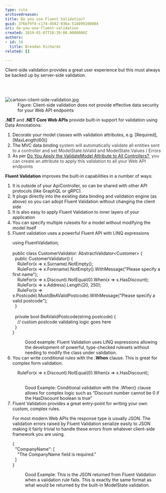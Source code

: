 ```yaml
---
type: rule
archivedreason: 
title: Do you use Fluent Validation?
guid: 376bf9f4-c174-4582-936a-518899200084
uri: do-you-use-fluent-validation
created: 2019-01-07T18:39:08.0000000Z
authors:
- id: 34
  title: Brendan Richards
related: []

---
```



<p class="ssw15-rteElement-P">​Client-side validation provides a great user experience but this must always be backed up by server-side validation. <br></p>
<br><excerpt class='endintro'></excerpt><br>
<dl class="image"><dt><img src="/PublishingImages/cartoon-client-side-validation.jpg" alt="cartoon-client-side-validation.jpg" /></dt><dd>Figure&#58; Client-side validation does not provide effective data security for your Web API endpoints</dd></dl><p>
   <b>.NET </b>and<b> .NET Core Web APIs</b> provide built-in support for validation using Data Annotations&#58;</p><ol><li>Decorate your model classes with validation attributes, e.g. [Required], [MaxLength(60)]<br></li><li>The MVC data binding<span style="color&#58;#444444;"> system will automatically validate all entities sent to a controller and set ModelState.IsValid and ModelState.Values / Errors</span><br></li><li>As per&#160;<a href="/_layouts/15/FIXUPREDIRECT.ASPX?WebId=3dfc0e07-e23a-4cbb-aac2-e778b71166a2&amp;TermSetId=07da3ddf-0924-4cd2-a6d4-a4809ae20160&amp;TermId=66e27ee9-7734-4cbd-8d40-ec6ff492fe59">Do You Apply the ValidateModel Attribute to All Controllers? </a> <span style="color&#58;#444444;">&#160;you can create an attribute to apply this validation to all your Web API endpoints</span><br></li></ol><p class="ssw15-rteElement-P">
   <b>Fluent Validation</b> improves the built-in capabilities in a number of ways&#58;</p><ol><li>It is outside of your ApiController, so can be shared with other API protocols (like GraphQL or gRPC).<br></li><li>It plugs directly into the existing data binding and validation engine (as above) so you can adopt Fluent Validation without changing the client side<br></li><li>It is also easy to apply Fluent Validation to inner layers of your application<br></li><li>You can specify multiple rulesets for a model without modifying the model itself<br></li><li>Fluent validation uses a powerful Fluent API with LINQ expressions<br>
<p class="ssw15-rteElement-CodeArea">using FluentValidation;<br><br>public class CustomerValidator&#58; AbstractValidator&lt;Customer&gt; &#123;<br>&#160; public CustomerValidator() &#123;<br>&#160;&#160;&#160; RuleFor(x =&gt; x.Surname).NotEmpty();<br>&#160;&#160;&#160; RuleFor(x =&gt; x.Forename).NotEmpty().WithMessage(&quot;Please specify a first name&quot;);<br>&#160;&#160;&#160; RuleFor(x =&gt; x.Discount).NotEqual(0).When(x =&gt; x.HasDiscount);<br>&#160;&#160;&#160; RuleFor(x =&gt; x.Address).Length(20, 250);<br>&#160;&#160;&#160; RuleFor(x =&gt; x.Postcode).Must(BeAValidPostcode).WithMessage(&quot;Please specify a valid postcode&quot;);<br>&#160; &#125;<br><br>&#160; private bool BeAValidPostcode(string postcode) &#123;<br>&#160;&#160;&#160; // custom postcode validating logic goes here<br>&#160; &#125;<br>&#125;<br></p><dd class="ssw15-rteElement-FigureGood">Good example&#58; Fluent Validation uses LINQ expressions allowing the development of powerful, type-checked rulesets without needing to modify the class under validation.&#160;</dd></li><li>You can write conditional rules with the <b>.When</b> clause. This is great for complex form validation.<br>
<p class="ssw15-rteElement-CodeArea">&#160;&#160;&#160; RuleFor(x =&gt; x.Discount).NotEqual(0).When(x =&gt; x.HasDiscount);<br><br></p><dd class="ssw15-rteElement-FigureGood">Good Example&#58; Conditional validation with the .When() clause allows for complex logic such as “Discount number cannot be 0 if the HasDiscount boolean is true”&#160;</dd></li><li>Fluent Validation provides a great entry-point for writing your own custom, complex rules.<p>For most modern Web APIs the response type is usually JSON. The validation errors raised by Fluent Validation serialize easily to JSON making it fairly trivial to handle these errors from whatever client-side framework you are using.<br></p><p class="ssw15-rteElement-CodeArea">&#123;<br>&#160; &quot;CompanyName&quot;&#58; [<br>&#160;&#160;&#160; &quot;The CompanyName field is required.&quot;<br>&#160; ]<br>&#125;</p><dd class="ssw15-rteElement-FigureGood">Good Example&#58; This is the JSON returned from Fluent Validation when a validation rule fails. This is exactly the same format as what would be returned by the built-in ModelState validation.</dd></li></ol>​<br>


